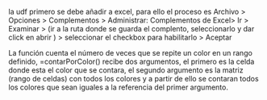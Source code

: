 la udf primero se debe añadir a excel, para ello el proceso es Archivo > Opciones > Complementos > Administrar: Complementos de Excel> Ir > Examinar > 
(ir a la ruta donde se guarda el complento, seleccionarlo y dar click en abrir ) > seleccionar el checkbox para habilitarlo > Aceptar

La función cuenta el número de veces que se repite un color en un rango definido, =contarPorColor() recibe dos argumentos, el primero es la celda donde esta el color que se contara, el segundo argumento es la matriz (rango de celdas) con todos los colores y a partir de ello se contaran todos los colores que sean iguales a la referencia del primer argumento.
